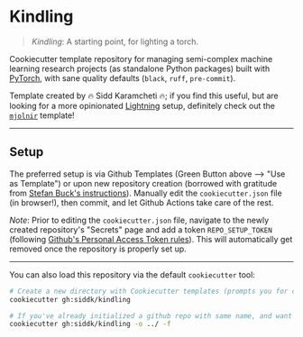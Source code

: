 # Kindling

> *Kindling*: A starting point, for lighting a torch.

Cookiecutter template repository for managing semi-complex machine learning research projects (as standalone Python
packages) built with [PyTorch](https://pytorch.org/), with sane quality defaults (`black`, `ruff`, `pre-commit`).

Template created by 🔥 Sidd Karamcheti 🔥; if you find this useful, but are looking for a more opinionated
[Lightning](https://pytorch-lightning.readthedocs.io/en/latest/) setup, definitely check out the
[`mjolnir`](https://github.com/siddk/mjolnir) template!

---

## Setup

The preferred setup is via Github Templates (Green Button above --> "Use as Template") or upon new repository creation
(borrowed with gratitude from
[Stefan Buck's instructions](https://stefanbuck.com/blog/repository-templates-meets-github-actions)). Manually edit the
`cookiecutter.json` file (in browser!), then commit, and let Github Actions take care of the rest.

*Note*: Prior to editing the `cookiecutter.json` file, navigate to the newly created repository's "Secrets" page and add
a token `REPO_SETUP_TOKEN` (following
[Github's Personal Access Token rules](https://docs.github.com/en/authentication/keeping-your-account-and-data-secure/creating-a-personal-access-token)).
This will automatically get removed once the repository is properly set up.

---

You can also load this repository via the default `cookiecutter` tool:

```bash
# Create a new directory with Cookiecutter templates (prompts you for config values)
cookiecutter gh:siddk/kindling

# If you've already initialized a github repo with same name, and want to replace contents (run from root of github repo)
cookiecutter gh:siddk/kindling -o ../ -f
```
